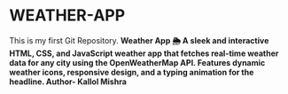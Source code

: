 # WEATHER-APP
This is my first Git Repository.
<b>
Weather App 🌦️ A sleek and interactive HTML, CSS, and JavaScript weather app that fetches real-time weather data for any city using the OpenWeatherMap API. Features dynamic weather icons, responsive design, and a typing animation for the headline.
Author- Kallol Mishra
